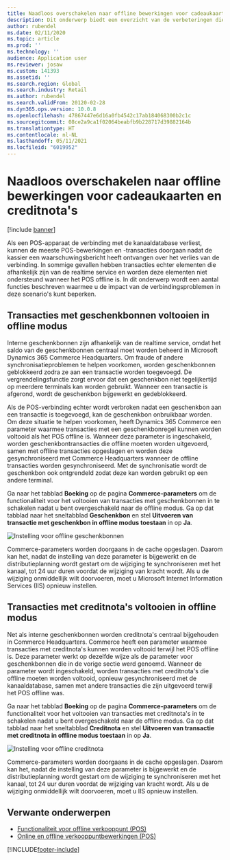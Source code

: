 ```yaml
---
title: Naadloos overschakelen naar offline bewerkingen voor cadeaukaarten en creditnota's
description: Dit onderwerp biedt een overzicht van de verbeteringen die een naadloze offline overschakeling biedt voor specifieke betalingstypen.
author: rubendel
ms.date: 02/11/2020
ms.topic: article
ms.prod: ''
ms.technology: ''
audience: Application user
ms.reviewer: josaw
ms.custom: 141393
ms.assetid: ''
ms.search.region: Global
ms.search.industry: Retail
ms.author: rubendel
ms.search.validFrom: 20120-02-28
ms.dyn365.ops.version: 10.0.8
ms.openlocfilehash: 47867447e6d16a0fb4542c17ab184068300b2c1c
ms.sourcegitcommit: 08ce2a9ca1f02064beabfb9b228717d39882164b
ms.translationtype: HT
ms.contentlocale: nl-NL
ms.lasthandoff: 05/11/2021
ms.locfileid: "6019952"
---
```

# <a name="seamless-offline-switch-for-gift-card-and-credit-memo-operations"></a>Naadloos overschakelen naar offline bewerkingen voor cadeaukaarten en creditnota's

[!include [banner](../includes/banner.md)]

Als een POS-apparaat de verbinding met de kanaaldatabase verliest, kunnen de meeste POS-bewerkingen en -transacties doorgaan nadat de kassier een waarschuwingsbericht heeft ontvangen over het verlies van de verbinding. In sommige gevallen hebben transacties echter elementen die afhankelijk zijn van de realtime service en worden deze elementen niet ondersteund wanneer het POS offline is. In dit onderwerp wordt een aantal functies beschreven waarmee u de impact van de verbindingsproblemen in deze scenario's kunt beperken.

## <a name="completing-gift-card-transactions-in-offline-mode"></a>Transacties met geschenkbonnen voltooien in offline modus

Interne geschenkbonnen zijn afhankelijk van de realtime service, omdat het saldo van de geschenkbonnen centraal moet worden beheerd in Microsoft Dynamics 365 Commerce Headquarters. Om fraude of andere synchronisatieproblemen te helpen voorkomen, worden geschenkbonnen geblokkeerd zodra ze aan een transactie worden toegevoegd. De vergrendelingsfunctie zorgt ervoor dat een geschenkbon niet tegelijkertijd op meerdere terminals kan worden gebruikt. Wanneer een transactie is afgerond, wordt de geschenkbon bijgewerkt en gedeblokkeerd.

Als de POS-verbinding echter wordt verbroken nadat een geschenkbon aan een transactie is toegevoegd, kan de geschenkbon onbruikbaar worden. Om deze situatie te helpen voorkomen, heeft Dynamics 365 Commerce een parameter waarmee transacties met een geschenkbonregel kunnen worden voltooid als het POS offline is. Wanneer deze parameter is ingeschakeld, worden geschenkbontransacties die offline moeten worden uitgevoerd, samen met offline transacties opgeslagen en worden deze gesynchroniseerd met Commerce Headquarters wanneer de offline transacties worden gesynchroniseerd. Met de synchronisatie wordt de geschenkbon ook ontgrendeld zodat deze kan worden gebruikt op een andere terminal.

Ga naar het tabblad **Boeking** op de pagina **Commerce-parameters** om de functionaliteit voor het voltooien van transacties met geschenkbonnen in te schakelen nadat u bent overgeschakeld naar de offline modus. Ga op dat tabblad naar het sneltabblad **Geschenkbon** en stel **Uitvoeren van transactie met geschenkbon in offline modus toestaan** in op **Ja**.

![Instelling voor offline geschenkbonnen](../media/gift.png)

Commerce-parameters worden doorgaans in de cache opgeslagen. Daarom kan het, nadat de instelling van deze parameter is bijgewerkt en de distributieplanning wordt gestart om de wijziging te synchroniseren met het kanaal, tot 24 uur duren voordat de wijziging van kracht wordt. Als u de wijziging onmiddellijk wilt doorvoeren, moet u Microsoft Internet Information Services (IIS) opnieuw instellen.

## <a name="completing-credit-memo-transactions-in-offline-mode"></a>Transacties met creditnota's voltooien in offline modus

Net als interne geschenkbonnen worden creditnota's centraal bijgehouden in Commerce Headquarters. Commerce heeft een parameter waarmee transacties met creditnota's kunnen worden voltooid terwijl het POS offline is. Deze parameter werkt op dezelfde wijze als de parameter voor geschenkbonnen die in de vorige sectie werd genoemd. Wanneer de parameter wordt ingeschakeld, worden transacties met creditnota's die offline moeten worden voltooid, opnieuw gesynchroniseerd met de kanaaldatabase, samen met andere transacties die zijn uitgevoerd terwijl het POS offline was.

Ga naar het tabblad **Boeking** op de pagina **Commerce-parameters** om de functionaliteit voor het voltooien van transacties met creditnota's in te schakelen nadat u bent overgeschakeld naar de offline modus. Ga op dat tabblad naar het sneltabblad **Creditnota** en stel **Uitvoeren van transactie met creditnota in offline modus toestaan** in op **Ja**.

![Instelling voor offline creditnota](../media/creditmemo.png)

Commerce-parameters worden doorgaans in de cache opgeslagen. Daarom kan het, nadat de instelling van deze parameter is bijgewerkt en de distributieplanning wordt gestart om de wijziging te synchroniseren met het kanaal, tot 24 uur duren voordat de wijziging van kracht wordt. Als u de wijziging onmiddellijk wilt doorvoeren, moet u IIS opnieuw instellen.

## <a name="related-topics"></a>Verwante onderwerpen

- [Functionaliteit voor offline verkooppunt (POS)](../pos-offline-functionality.md)
- [Online en offline verkooppuntbewerkingen (POS)](../pos-operations.md)


[!INCLUDE[footer-include](../../includes/footer-banner.md)]